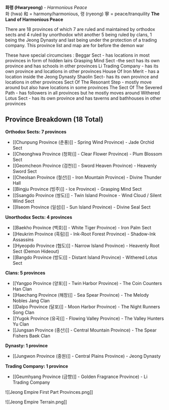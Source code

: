 **화령 (Hwaryeong)** - _Harmonious Peace_  
화 (hwa) 和 = harmony/harmonious, 령 (ryeong) 寧 = peace/tranquility
**The Land of Harmonious Peace**

There are 18 provinces of which 7 are ruled and maintained by orthodox sects and 4 ruled by unorthodox whit another 5 being ruled by clans, 1 being the Jeong Dynasty and last being under the protection of a trading company.
This province list and map are for before the demon war

These have special circumcises : 
Beggar Sect - has locations in most provinces in form of hidden lairs
Grasping Mind Sect -the sect has its own province and has schools in other provinces
Li Trading Company - has its own province and locations in other provinces
House Of Iron Merit - has a location inside the Jeong Dynasty
Shaolin Sect- has its own province and locations in other provinces
Sect Of The Resonant Step - mostly move around but also have locations in some provinces
The Sect Of The Severed Path - has followers in all provinces but he mostly moves around
Withered Lotus Sect - has its own province and has taverns and bathhouses in other provinces

## Province Breakdown (18 Total)

**Orthodox Sects: 7 provinces**
- [[Chunpung Province (춘풍)]] - Spring Wind Province) - Jade Orchid Sect
- [[Cheonghwa Province (청화)]] - Clear Flower Province) - Plum Blossom Sect
- [[Geomcheon Province (검천)]] - Sword Heaven Province) - Heavenly Sword Sect
- [[Cheolsan Province (철산)]] - Iron Mountain Province) - Divine Thunder Hall
- [[Bingju Province (빙주)]] - Ice Province) - Grasping Mind Sect
- [[Ssangdo Province (쌍도)]] - Twin Island Province - Wind Cloud / Silent Wind Sect
- [[Ilseom Province (일섬)]] - Sun Island Province) - Divine Seal Sect

**Unorthodox Sects: 4 provinces**
- [[Baekho Province (백호)]] - White Tiger Province) - Iron Palm Sect
- [[Heukrim Province (흑림)]] - Ink-Root Forest Province) - Shadow-Ink Assassins
- [[Hyeopdo Province (협도)]] - Narrow Island Province) - Heavenly Root Sect (Demon Hideout)
- [[Bangdo Province (방도)]] - Distant Island Province) - Withered Lotus Sect

**Clans: 5 provinces**
- [[Yangpo Province (양포)]] - Twin Harbor Province) - The Coin Counters Han Clan
- [[Haechang Province (해창)]] - Sea Spear Province) - The Melody Nobles Jang Clan
- [[Dalpo Province (달포)]] - Moon Harbor Province) - The Night Runners Song Clan
- [[Yugok Province (유곡)]] - Flowing Valley Province) - The Valley Hunters Yu Clan
- [[Jungsan Province (중산)]] - Central Mountain Province) - The Spear Fishers Baek Clan

**Dynasty: 1 province**
- [[Jungwon Province (중원)]] - Central Plains Province) - Jeong Dynasty

**Trading Company: 1 province**
- [[Geumhyang Province (금향)]] - Golden Fragrance Province) - Li Trading Company

![[Jeong Empire First Part Provinces.png]]

![[Jeong Empire Terrain.png]]
